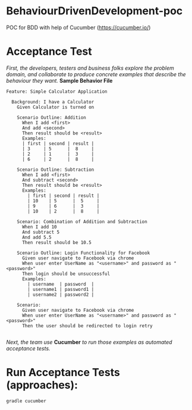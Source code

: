 # BehaviourDrivenDevelopment-poc
POC for BDD with help of Cucumber (https://cucumber.io/)

# Acceptance Test

*First, the developers, testers and business folks explore the problem domain, and collaborate to produce concrete examples that describe the behaviour they want.*
**Sample Behavior File**
```
Feature: Simple Calculator Application

  Background: I have a Calculator
    Given Calculator is turned on

    Scenario Outline: Addition
      When I add <first>
      And add <second>
      Then result should be <result>
      Examples:
      | first | second | result |
      | 3     | 5      |  8     |
      | 2     | 1      |  3     |
      | 6     | 2      |  8     |

    Scenario Outline: Subtraction
      When I add <first>
      And subtract <second>
      Then result should be <result>
      Examples:
        | first | second | result |
        | 10    | 5      |  5     |
        | 9     | 6      |  3     |
        | 10    | 2      |  8     |

    Scenario: Combination of Addition and Subtraction
      When I add 10
      And subtract 5
      And add 5.5
      Then result should be 10.5

    Scenario Outline: Login Functionality for Facebook
      Given user navigate to Facebook via chrome
      When user enter UserName as "<username>" and password as "<password>"
      Then login should be unsuccessful
      Examples:
        | username  | password  |
        | username1 | password1 |
        | username2 | password2 |

    Scenario:
      Given user navigate to Facebook via chrome
      When user enter UserName as "<username>" and password as "<password>"
      Then the user should be redirected to login retry
      
```
*Next, the team use* **Cucumber** *to run those examples as automated acceptance tests.*

# Run Acceptance Tests (approaches):

```
gradle cucumber
```
